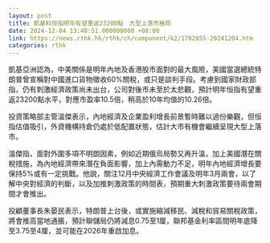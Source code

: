 ```yaml
---
layout: post
title: 凱基料恒指明年有望重返23200點　大型上落市格局
date: 2024-12-04 13:48:51.000000000 +08:00
link: https://news.rthk.hk/rthk/ch/component/k2/1782055-20241204.htm
categories: rthk
---
```


凱基亞洲認為，中美關係是明年內地及香港股市面對的最大風險，美國當選總統特朗普曾宣稱對中國進口貨物徵收60%關稅，或只是談判手段。考慮到國家財政部指，仍有刺激經濟政策尚未出台，公司對後市未至於太悲觀，預計明年恒指有望重返23200點水平，對應市盈率10.5倍，稍高於10年均值的10.26倍。

投資策略部主管溫傑表示，內地經濟及企業盈利增長前景暫時難以過份樂觀，但恒指估值吸引，外資機構持倉仍處於低配置狀態，估計大市有機會繼續呈現大型上落市。

溫傑指，面對外圍多項不明朗因素，例如近期俄烏局勢又再升溫，加上美國潛在關稅措施，為內地經濟帶來潛在負面影響，加上內需動力不足，明年內地經濟增長要保持5%或有一定挑戰。他說，關注12月中央經濟工作會議及明年3月兩會，以了解中央對經濟的判斷，以及加推刺激政策的時間表，預期重大刺激政策要待兩會期間才會推出。

投顧董事長朱晏民表示，特朗普上台後，或實施縮減移民、減稅和貿易關稅政策，將會推高當地通脹，預計聯儲局仍將減息0.75至1厘，聯邦基金利率區間明年底降至3.75至4厘，並可能在2026年重啟加息。
